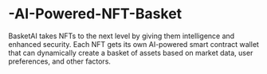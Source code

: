 # -AI-Powered-NFT-Basket
BasketAI takes NFTs to the next level by giving them intelligence and enhanced security. Each NFT gets its own AI-powered smart contract wallet that can dynamically create a basket of assets based on market data, user preferences, and other factors.
